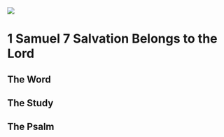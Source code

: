 <img class="intro-right" src="/images/art-david.jpg">

# 1 Samuel 7 Salvation Belongs to the Lord

## The Word

## The Study

### 

## The Psalm

